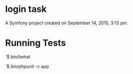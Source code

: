 login task
=====

A Symfony project created on September 14, 2015, 3:13 pm.

Running Tests
=====

`$ bin/behat

`$ bin/phpunit -c app
